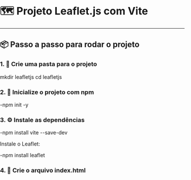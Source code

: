 # 🗺️ Projeto Leaflet.js com Vite

---

## 📦 Passo a passo para rodar o projeto

### 1. 📁 Crie uma pasta para o projeto

mkdir leafletjs
cd leafletjs


### 2. 🧱 Inicialize o projeto com npm

-npm init -y


### 3. ⚙️ Instale as dependências

-npm install vite --save-dev


Instale o Leaflet:

-npm install leaflet


### 4. 📝 Crie o arquivo index.html

<!DOCTYPE html>
<html>
<head>
  <title>Leaflet Test</title>
  <meta charset="utf-8" />
  <meta name="viewport" content="width=device-width, initial-scale=1.0">

  <link rel="stylesheet" href="node_modules/leaflet/dist/leaflet.css" />
  
  <style>
    #map { height: 100vh; }
    body, html { margin: 0; padding: 0; }
  </style>
</head>
<body>

<div id="map"></div>

<script src="node_modules/leaflet/dist/leaflet.js"></script>

<script>
  const map = L.map('map').setView([-23.5505, -46.6333], 13);

  L.tileLayer('https://server.arcgisonline.com/ArcGIS/rest/services/World_Imagery/MapServer/tile/{z}/{y}/{x}', {  // aqui podera mudar  o estilo do mapa
    attribution: '&copy; CartoDB',
    subdomains: 'abcd',
    maxZoom: 19
}).addTo(map);

  L.marker([-23.5505, -46.6333]).addTo(map)
    .bindPopup('São Paulo')
    .openPopup();
</script>

</body>
</html>

---

### 🚀 Rode o index.html com o Live-Server